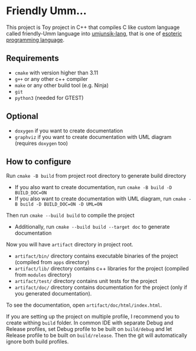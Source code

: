 # Friendly Umm...

This project is Toy project in C++ that compiles C like custom language called friendly-Umm language into
[umjunsik-lang](https://github.com/rycont/umjunsik-lang), that is one of [esoteric programming language](https://en.wikipedia.org/wiki/Esoteric_programming_language).

## Requirements

* `cmake` with version higher than 3.11
* `g++` or any other c++ compiler
* `make` or any other build tool (e.g. Ninja)
* `git`
* `python3` (needed for GTEST)

## Optional

* `doxygen` if you want to create documentation
* `graphviz` if you want to create documentation with UML diagram (requires `doxygen` too)

## How to configure

Run `cmake -B build` from project root directory to generate build directory

* If you also want to create documentation, run `cmake -B build -D BUILD_DOC=ON`
* If you also want to create documentation with UML diagram, run `cmake -B build -D BUILD_DOC=ON -D UML=ON`

Then run `cmake --build build` to compile the project

* Additionally, run `cmake --build build --target doc` to generate documentation

Now you will have `artifact` directory in project root.

* `artifact/bin/` directory contains executable binaries of the project (compiled from `apps` directory)
* `artifact/lib/` directory contains c++ libraries for the project (compiled from `modules` directory)
* `artifact/test/` directory contains unit tests for the project
* `artifact/doc/` directory contains documentation for the project (only if you generated documentation).

To see the documentation, open `artifact/doc/html/index.html`.

If you are setting up the project on multiple profile, I recommend you to create withing `build` folder.
In common IDE with separate Debug and Release profiles, set Debug profile to be built on `build/debug` and
let Release profile to be built on `build/release`. Then the git will automatically ignore both build profiles.


